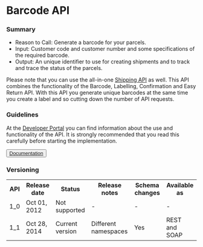 # Barcode API

### Summary
    
* Reason to Call: Generate a barcode for your parcels.
* Input: Customer code and customer number and some specifications of the required barcode.
* Output: An unique identifier to use for creating shipments and to track and trace the status of the parcels.

Please note that you can use the all-in-one [Shipping API](#tag/Shipment) as well. This API combines the functionality of the Barcode, Labelling, Confirmation and Easy Return API. With this API you generate unique barcodes at the same time you create a label and so cutting down the number of API requests.

### Guidelines

At the <a href="https://developer.postnl.nl/" target="_blank" rel="noopener noreferrer">Developer Portal</a> you can find information about the use and functionality of the API. It is strongly recommended that you read this carefully before starting the implementation.

<button type="button">
  <a href="https://developer.postnl.nl/browse-apis/send-and-track/barcode-webservice/" target="_blank" rel="noopener noreferrer">Documentation</a>
</button>

### Versioning

<table>
  <tbody>
    <tr>
      <th>API</th>
      <th>Release date</th>
      <th>Status</th>
      <th>Release notes</th>
      <th>Schema changes</th>
      <th>Available as</th>
    </tr>
    <tr>
      <td>1_0</td>
      <td>Oct 01, 2012</td>
      <td>Not supported</td>
      <td>-</td>
      <td>-</td>
      <td>-</td>
    </tr>
    <tr>
      <td>1_1</td>
      <td>Oct 28, 2014</td>
      <td>Current version</td>
      <td>Different namespaces</td>
      <td>Yes</td>
      <td>REST and SOAP</td>
    </tr>
  </tbody>
</table>
